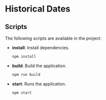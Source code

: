# Historical Dates

## Scripts

The following scripts are available in the project:

- **install**: Install dependencies.
  ```bash
  npm install

- **build**: Build the application.
  ```bash
  npm run build

- **start**: Runs the application.
  ```bash
  npm start

